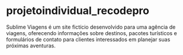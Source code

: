 # projetoindividual_recodepro
Sublime Viagens é um site fictício desenvolvido para uma agência de viagens, oferecendo informações sobre destinos, pacotes turísticos e formulários de contato para clientes interessados em planejar suas próximas aventuras.
